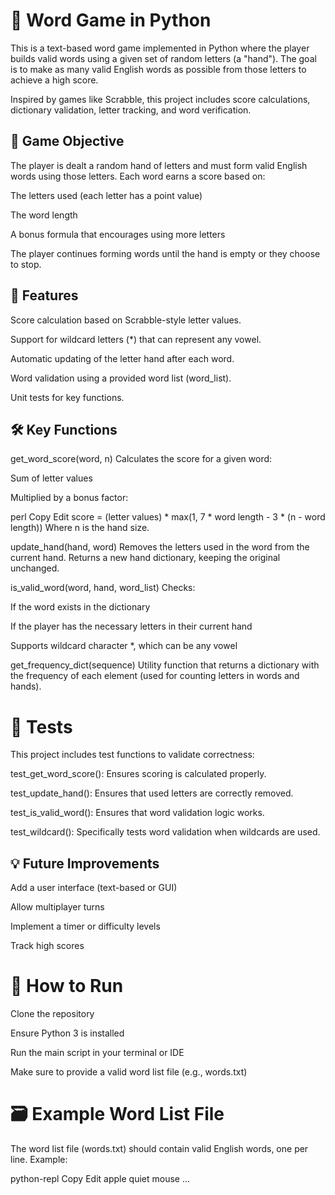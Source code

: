 # 🧠 Word Game in Python
This is a text-based word game implemented in Python where the player builds valid words using a given set of random letters (a "hand"). The goal is to make as many valid English words as possible from those letters to achieve a high score.

Inspired by games like Scrabble, this project includes score calculations, dictionary validation, letter tracking, and word verification.

## 🎯 Game Objective
The player is dealt a random hand of letters and must form valid English words using those letters. Each word earns a score based on:

The letters used (each letter has a point value)

The word length

A bonus formula that encourages using more letters

The player continues forming words until the hand is empty or they choose to stop.

## 🧩 Features
Score calculation based on Scrabble-style letter values.

Support for wildcard letters (*) that can represent any vowel.

Automatic updating of the letter hand after each word.

Word validation using a provided word list (word_list).

Unit tests for key functions.

## 🛠 Key Functions
get_word_score(word, n)
Calculates the score for a given word:

Sum of letter values

Multiplied by a bonus factor:

perl
Copy
Edit
score = (letter values) * max(1, 7 * word length - 3 * (n - word length))
Where n is the hand size.

update_hand(hand, word)
Removes the letters used in the word from the current hand.
Returns a new hand dictionary, keeping the original unchanged.

is_valid_word(word, hand, word_list)
Checks:

If the word exists in the dictionary

If the player has the necessary letters in their current hand

Supports wildcard character *, which can be any vowel

get_frequency_dict(sequence)
Utility function that returns a dictionary with the frequency of each element (used for counting letters in words and hands).

# 🧪 Tests
This project includes test functions to validate correctness:

test_get_word_score(): Ensures scoring is calculated properly.

test_update_hand(): Ensures that used letters are correctly removed.

test_is_valid_word(): Ensures that word validation logic works.

test_wildcard(): Specifically tests word validation when wildcards are used.

## 💡 Future Improvements
Add a user interface (text-based or GUI)

Allow multiplayer turns

Implement a timer or difficulty levels

Track high scores

# 📂 How to Run
Clone the repository

Ensure Python 3 is installed

Run the main script in your terminal or IDE

Make sure to provide a valid word list file (e.g., words.txt)

# 🗃 Example Word List File
The word list file (words.txt) should contain valid English words, one per line. Example:

python-repl
Copy
Edit
apple
quiet
mouse
...
